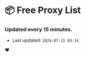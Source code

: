 # :package: Free Proxy List
### Updated every 15 minutes.

- Last updated: `2024-07-15 03:14`

:heart:
